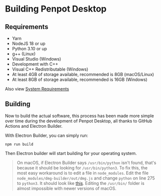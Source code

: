 # Building Penpot Desktop
## Requirements
 - Yarn
 - NodeJS 18 or up
 - Python 3.10 or up
 - g++ (Linux)
 - Visual Studio (Windows)
  - Development with C++
 - Visual C++ Redistributable (Windows)
 - At least 4GB of storage available, recommended is 8GB (macOS/Linux)
 - At least 8GB of storage available, recommended is 16GB (Windows)

Also view [System Requirements](/docs/install/INSTALL.md#system-requirements)

## Building
Now to build the actual software, this process has been made more simple over time during the development of Penpot Desktop, all thanks to GitHub Actions and Electron Builder. 

With Electron Builder, you can simply run:
```
npm run build
```

Then Electron builder will start building for your operating system.

> On macOS, if Electron Builder says `/usr/bin/python` isn't found, that's because it should be looking for `/usr/bin/python3`. To fix this, the most easy workaround is to edit a file in `node_modules`. Edit the file `node_modules/dmg-builder/out/dmg.js` and change `python` on line 275 to `python3`. It should look like [this](https://i.imgur.com/RpbGWhS.png). Editing the `/usr/bin/` folder is almost impossible with newer versions of macOS.